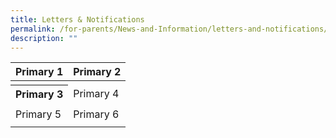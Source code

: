 ```yaml
---
title: Letters & Notifications
permalink: /for-parents/News-and-Information/letters-and-notifications/
description: ""
---
```

<table>
<thead>
  <tr>
    <th>Primary 1</th>
    <th>Primary 2</th>
  </tr>
</thead>
<tbody>
  <tr>
    <td></td>
    <td></td>
  </tr>
  <tr>
    <th>Primary 3</th>
    <td>Primary 4</td>
  </tr>
  <tr>
    <td></td>
    <td></td>
  </tr>
  <tr>
    <td>Primary 5</td>
    <td>Primary 6</td>
  </tr>
  <tr>
    <td></td>
    <td></td>
  </tr>
</tbody>
</table>